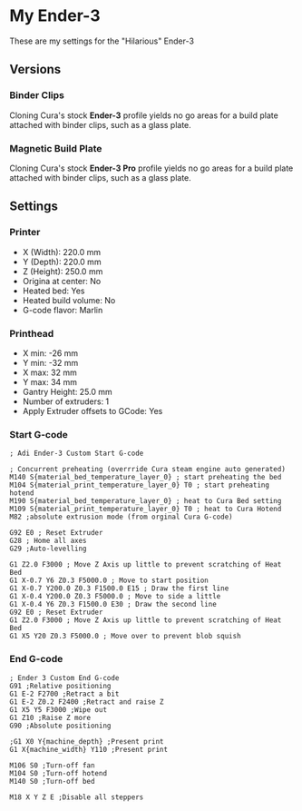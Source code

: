 # My Ender-3

These are my settings for the "Hilarious" Ender-3

## Versions

### Binder Clips

Cloning Cura's stock **Ender-3** profile yields no go areas for a build plate attached with binder clips, such as a glass plate.

### Magnetic Build Plate

Cloning Cura's stock **Ender-3 Pro** profile yields no go areas for a build plate attached with binder clips, such as a glass plate.
 
## Settings

### Printer

* X (Width): 220.0 mm
* Y (Depth): 220.0 mm
* Z (Height): 250.0 mm
* Origina at center: No
* Heated bed: Yes
* Heated build volume: No
* G-code flavor: Marlin

### Printhead

* X min: -26 mm
* Y min: -32 mm
* X max: 32 mm
* Y max: 34 mm
* Gantry Height: 25.0 mm
* Number of extruders: 1
* Apply Extruder offsets to GCode: Yes

### Start G-code

```
; Adi Ender-3 Custom Start G-code

; Concurrent preheating (overrride Cura steam engine auto generated)
M140 S{material_bed_temperature_layer_0} ; start preheating the bed
M104 S{material_print_temperature_layer_0} T0 ; start preheating hotend
M190 S{material_bed_temperature_layer_0} ; heat to Cura Bed setting 
M109 S{material_print_temperature_layer_0} T0 ; heat to Cura Hotend
M82 ;absolute extrusion mode (from orginal Cura G-code)

G92 E0 ; Reset Extruder
G28 ; Home all axes
G29 ;Auto-levelling

G1 Z2.0 F3000 ; Move Z Axis up little to prevent scratching of Heat Bed
G1 X-0.7 Y6 Z0.3 F5000.0 ; Move to start position
G1 X-0.7 Y200.0 Z0.3 F1500.0 E15 ; Draw the first line
G1 X-0.4 Y200.0 Z0.3 F5000.0 ; Move to side a little
G1 X-0.4 Y6 Z0.3 F1500.0 E30 ; Draw the second line
G92 E0 ; Reset Extruder
G1 Z2.0 F3000 ; Move Z Axis up little to prevent scratching of Heat Bed
G1 X5 Y20 Z0.3 F5000.0 ; Move over to prevent blob squish
```

### End G-code

```
; Ender 3 Custom End G-code
G91 ;Relative positioning
G1 E-2 F2700 ;Retract a bit
G1 E-2 Z0.2 F2400 ;Retract and raise Z
G1 X5 Y5 F3000 ;Wipe out
G1 Z10 ;Raise Z more
G90 ;Absolute positioning

;G1 X0 Y{machine_depth} ;Present print
G1 X{machine_width} Y110 ;Present print

M106 S0 ;Turn-off fan
M104 S0 ;Turn-off hotend
M140 S0 ;Turn-off bed

M18 X Y Z E ;Disable all steppers
```
